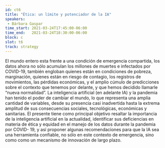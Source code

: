 ```yaml
---
id: ct6
title: "Ética: un límite y potenciador de la IA"
speakers:
 - Bárbara Gaspar
time_start: 2021-03-24T17:45:00-06:00
time_end:   2021-03-24T18:30:00-06:00
block: c
slot: t6
track: strategy
---
```


El mundo entero esta frente a una condición de emergencia compartida, los datos ahora no sólo acumulan los millones de muertes e infectados por COVID-19, también engloban quienes están en condiciones de pobreza, marginación, quienes están en riesgo de contagio, los registros de movimientos, las pérdidas económicas, y el amplio cúmulo de predicciones sobre el contexto que tenemos por delante, y que hemos decidido llamarle “nueva normalidad”. La inteligencia artificial (en adelante IA) y la pandemia han tenido el poder de cambiar el mundo, lo que representa una amplia cantidad de variables, desde su presencia casi inadvertida hasta la extrema amplitud de sus consecuencias sociales, tecnológicas, económicas y sanitarias. El presente tiene como principal objetivo resaltar la importancia de la inteligencia artificial en la actualidad, identificar sus deficiencias en materia de ética y equidad en el manejo de los datos durante la pandemia por COVID- 19, y así proponer algunas recomendaciones para que la IA sea una herramienta confiable, no sólo en este contexto de emergencia, sino como como un mecanismo de innovación de largo plazo.